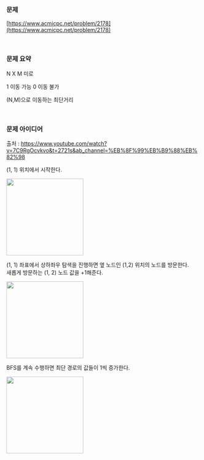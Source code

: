 ### 문제

[https://www.acmicpc.net/problem/2178](https://www.acmicpc.net/problem/2178)

<br>

### 문제 요약

N X M 미로

1 이동 가능 0 이동 불가

(N,M)으로 이동하는 최단거리

<br>

### 문제 아이디어
출처 : https://www.youtube.com/watch?v=7C9RgOcvkvo&t=2721s&ab_channel=%EB%8F%99%EB%B9%88%EB%82%98
<br>

(1, 1) 위치에서 시작한다.
<br>

<img src="https://postfiles.pstatic.net/MjAyMzA1MTFfNzUg/MDAxNjgzNzg1OTU1MzQ5.tL_7WQdjIFBdeUyt-Rt4d-rEywAbhYBwLwh6jQkh2eEg.f4rGPbw0xKAjQcTEKUkEtDj1qw3n9cqv5ARP9ldfNiQg.PNG.loveanna1207/image.png?type=w773" width="200">

<br>

(1, 1) 좌표에서 상하좌우 탐색을 진행하면 옆 노드인 (1,2) 위치의 노드를 방문한다.
<br> 새롭게 방문하는 (1, 2) 노드 값을 +1해준다.
<br>

<img src="https://postfiles.pstatic.net/MjAyMzA1MTFfMzEg/MDAxNjgzNzg2MDAzMjQ2.Q1bHpq9qXRlCk5wZnWRtZzb9UWZkFwaon7-jHsAHIn4g.y9U-M6MKAOJg7w_ukVuu2aeU94YVuPw5I815We0MMo0g.PNG.loveanna1207/image.png?type=w773" width="200">

<br>

BFS를 계속 수행하면 최단 경로의 값들이 1씩 증가한다.
<br>

<img src="https://postfiles.pstatic.net/MjAyMzA1MTFfODkg/MDAxNjgzNzg2MDE2Njgy.wN8MWBYeJ9oTsx4M3rLprjMK5GOzQvNYAKSm6HZjpwAg.FNatwqvZYH6gQ0xdsqBhFehfKA66YVEhYsKUUphEHtog.PNG.loveanna1207/image.png?type=w773" width="200">